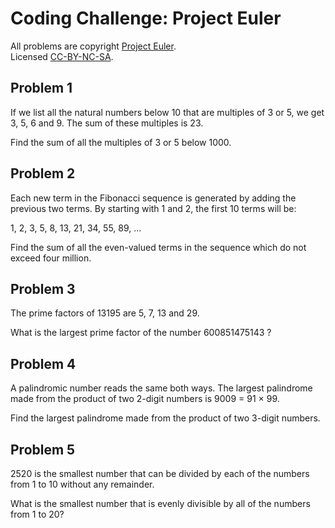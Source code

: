 Coding Challenge: Project Euler
===============================

All problems are copyright [Project Euler](http://projecteuler.net/).  
Licensed [CC-BY-NC-SA](http://creativecommons.org/licenses/by-nc-sa/2.0/uk/).

Problem 1
---------

If we list all the natural numbers below 10 that are multiples of 3 or
5, we get 3, 5, 6 and 9. The sum of these multiples is 23.

Find the sum of all the multiples of 3 or 5 below 1000.

Problem 2
---------

Each new term in the Fibonacci sequence is generated by adding the
previous two terms. By starting with 1 and 2, the first 10 terms will
be:

1, 2, 3, 5, 8, 13, 21, 34, 55, 89, ...

Find the sum of all the even-valued terms in the sequence which do not
exceed four million.

Problem 3
---------

The prime factors of 13195 are 5, 7, 13 and 29.

What is the largest prime factor of the number 600851475143 ?

Problem 4
---------

A palindromic number reads the same both ways. The largest palindrome
made from the product of two 2-digit numbers is 9009 = 91 × 99.

Find the largest palindrome made from the product of two 3-digit
numbers.

Problem 5
---------

2520 is the smallest number that can be divided by each of the numbers
from 1 to 10 without any remainder.

What is the smallest number that is evenly divisible by all of the
numbers from 1 to 20?

